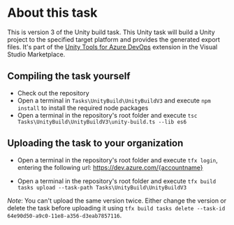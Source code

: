 # About this task

This is version 3 of the Unity build task. This Unity task will build a Unity project to the specified target platform and provides the generated export files. It's part of the [Unity Tools for Azure DevOps](https://marketplace.visualstudio.com/items?itemName=DinomiteStudios.64e90d50-a9c0-11e8-a356-d3eab7857116) extension in the Visual Studio Marketplace.

## Compiling the task yourself

- Check out the repository
- Open a terminal in `Tasks\UnityBuild\UnityBuildV3` and execute `npm install` to install the required node packages
- Open a terminal in the repository's root folder and execute `tsc Tasks\UnityBuild\UnityBuildV3\unity-build.ts --lib es6`

## Uploading the task to your organization

- Open a terminal in the repository's root folder and execute `tfx login`, entering the following url: https://dev.azure.com/{accountname}

- Open a terminal in the repository's root folder and execute `tfx build tasks upload --task-path Tasks\UnityBuild\UnityBuildV3`

*Note*: You can't upload the same version twice. Either change the version or delete the task before uploading it using `tfx build tasks delete --task-id 64e90d50-a9c0-11e8-a356-d3eab7857116`.